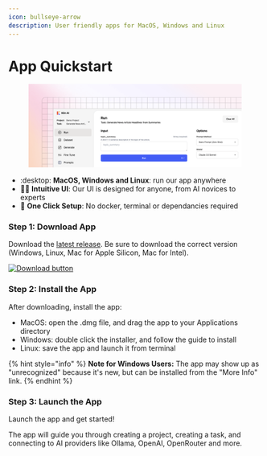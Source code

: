 ```yaml
---
icon: bullseye-arrow
description: User friendly apps for MacOS, Windows and Linux
---
```


# App Quickstart



<figure><img src="../.gitbook/assets/desktop_app-2.png" alt=""><figcaption></figcaption></figure>

* :desktop: **MacOS, Windows and Linux**: run our app anywhere
* 🧑‍💻 **Intuitive UI**: Our UI is designed for anyone, from AI novices to experts
* 🚀 **One Click Setup**: No docker, terminal or dependancies required

### Step 1: Download App

Download the [latest release](https://github.com/Kiln-AI/Kiln/releases/latest). Be sure to download the correct version (Windows, Linux, Mac for Apple Silicon, Mac for Intel).

[![Download button](https://github.com/user-attachments/assets/a5d51b8b-b30a-4a16-a902-ab6ef1d58dc0)](https://github.com/Kiln-AI/Kiln/releases/latest)

### Step 2: Install the App

After downloading, install the app:

* MacOS: open the .dmg file, and drag the app to your Applications directory
* Windows: double click the installer, and follow the guide to install
* Linux: save the app and launch it from terminal

{% hint style="info" %}
**Note for Windows Users:** The app may show up as "unrecognized" because it's new, but can be installed from the "More Info" link.
{% endhint %}

### Step 3: Launch the App

Launch the app and get started!&#x20;

The app will guide you through creating a project, creating a task, and connecting to AI providers like Ollama, OpenAI, OpenRouter and more.

